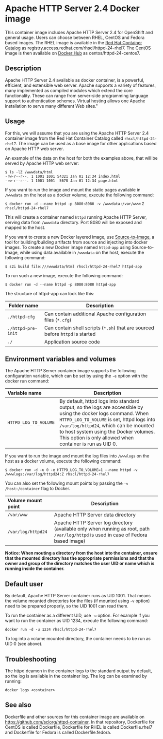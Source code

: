 Apache HTTP Server 2.4 Docker image
======================

This container image includes Apache HTTP Server 2.4 for OpenShift and general usage.
Users can choose between RHEL, CentOS and Fedora based images.
The RHEL image is available in the [Red Hat Container Catalog](https://access.redhat.com/containers/#/registry.access.redhat.com/rhscl/httpd-24-rhel7)
as registry.access.redhat.com/rhscl/httpd-24-rhel7.
The CentOS image is then available on [Docker Hub](https://hub.docker.com/r/centos/httpd-24-centos7/)
as centos/httpd-24-centos7.


Description
-----------

Apache HTTP Server 2.4 available as docker container, is a powerful, efficient,
and extensible web server. Apache supports a variety of features, many implemented as compiled modules
which extend the core functionality.
These can range from server-side programming language support to authentication schemes.
Virtual hosting allows one Apache installation to serve many different Web sites."


Usage
-----

For this, we will assume that you are using the Apache HTTP Server 2.4 container image from the
Red Hat Container Catalog called `rhscl/httpd-24-rhel7`.
The image can be used as a base image for other applications based on Apache HTTP web server.

An example of the data on the host for both the examples above, that will be served by
Apache HTTP web server:

```
$ ls -lZ /wwwdata/html
-rw-r--r--. 1 1001 1001 54321 Jan 01 12:34 index.html
-rw-r--r--. 1 1001 1001  5678 Jan 01 12:34 page.html
```

If you want to run the image and mount the static pages available in `/wwwdata` on the host
as a docker volume, execute the following command:

```
$ docker run -d --name httpd -p 8080:8080 -v /wwwdata:/var/www:Z rhscl/httpd-24-rhel7
```

This will create a container named `httpd` running Apache HTTP Server, serving data from
`/wwwdata` directory. Port 8080 will be exposed and mapped to the host.

If you want to create a new Docker layered image, use [Source-to-Image](https://github.com/openshift/source-to-image), a tool for building/building artifacts from source and injecting into docker images. To create a new Docker image named `httpd-app` using Source-to-Image, while using data available in `/wwwdata` on the host, execute the following command:

```
$ s2i build file:///wwwdata/html rhscl/httpd-24-rhel7 httpd-app
```

To run such a new image, execute the following command:

```
$ docker run -d --name httpd -p 8080:8080 httpd-app
```

The structure of httpd-app can look like this:

| Folder name       | Description                |
|-------------------|----------------------------|
| `./httpd-cfg`     | Can contain additional Apache configuration files (`*.cfg`)|
| `./httpd-pre-init`| Can contain shell scripts (`*.sh`) that are sourced before `httpd` is started|
| `./`              | Application source code |

Environment variables and volumes
---------------------------------

The Apache HTTP Server container image supports the following configuration variable, which can be set by using the `-e` option with the docker run command:

|    Variable name        |    Description                            |
| :---------------------- | ----------------------------------------- |
|  `HTTPD_LOG_TO_VOLUME` | By default, httpd logs into standard output, so the logs are accessible by using the docker logs command. When `HTTPD_LOG_TO_VOLUME` is set, httpd logs into `/var/log/httpd24`, which can be mounted to host system using the Docker volumes. This option is only allowed when container is run as UID 0. |


If you want to run the image and mount the log files into `/wwwlogs` on the host
as a docker volume, execute the following command:

```
$ docker run -d -u 0 -e HTTPD_LOG_TO_VOLUME=1 --name httpd -v /wwwlogs:/var/log/httpd24:Z rhscl/httpd-24-rhel7
```

You can also set the following mount points by passing the `-v /host:/container` flag to Docker.

|  Volume mount point      | Description                                                            |
| :----------------------- | ---------------------------------------------------------------------- |
|  `/var/www`              | Apache HTTP Server data directory                                      |
|  `/var/log/httpd24`      | Apache HTTP Server log directory (available only when running as root, path `/var/log/httpd` is used in case of Fedora based image) |

**Notice: When mouting a directory from the host into the container, ensure that the mounted
directory has the appropriate permissions and that the owner and group of the directory
matches the user UID or name which is running inside the container.**


Default user
------------

By default, Apache HTTP Server container runs as UID 1001. That means the volume mounted directories for the files (if mounted using `-v` option) need to be prepared properly, so the UID 1001 can read them.

To run the container as a different UID, use `-u` option. For example if you want to run the container as UID 1234, execute the following command:

```
docker run -d -u 1234 rhscl/httpd-24-rhel7
```

To log into a volume mounted directory, the container needs to be run as UID 0 (see above).


Troubleshooting
---------------
The httpd deamon in the container logs to the standard output by default, so the log is available in the container log. The log can be examined by running:

    docker logs <container>


See also
--------
Dockerfile and other sources for this container image are available on
https://github.com/sclorg/httpd-container.
In that repository, Dockerfile for CentOS is called Dockerfile, Dockerfile
for RHEL is called Dockerfile.rhel7 and Dockerfile for Fedora is called Dockerfile.fedora.
